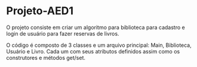 # Projeto-AED1
O projeto consiste em criar um algoritmo para biblioteca para cadastro e login de usuário para fazer reservas de livros.

O código é composto de 3 classes e um arquivo principal: Main, Biblioteca, Usuário e Livro.
Cada um com seus atributos definidos assim como os construtores e métodos get/set.
